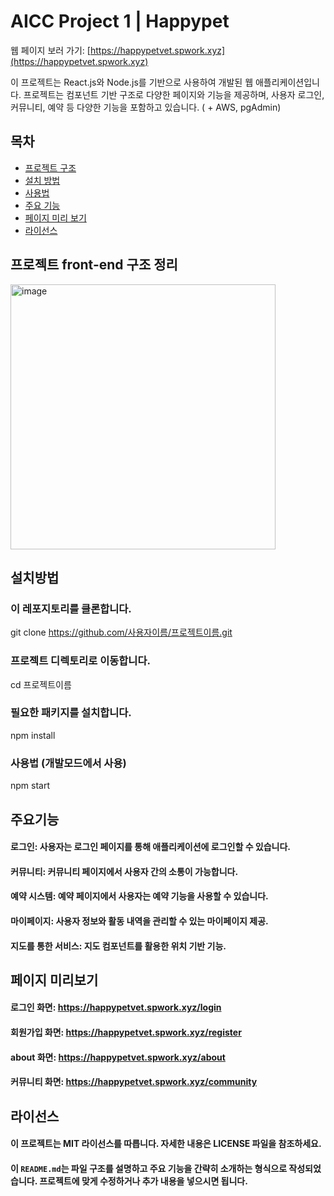 # AICC Project 1 | Happypet
웹 페이지 보러 가기: [https://happypetvet.spwork.xyz](https://happypetvet.spwork.xyz)

이 프로젝트는 React.js와 Node.js를 기반으로 사용하여 개발된 웹 애플리케이션입니다. 프로젝트는 컴포넌트 기반 구조로 다양한 페이지와 기능을 제공하며, 사용자 로그인, 커뮤니티, 예약 등 다양한 기능을 포함하고 있습니다. ( + AWS, pgAdmin)


## 목차
- [프로젝트 구조](#프로젝트-front-end-구조-정리)
- [설치 방법](#설치방법)
- [사용법](#사용법)
- [주요 기능](#주요기능)
- [페이지 미리 보기](#페이지-미리보기)
- [라이선스](#라이선스)



## 프로젝트 front-end 구조 정리
<img width="424" alt="image" src="https://github.com/user-attachments/assets/628df57f-a370-4c2f-b85b-165fdf86d320">

## 설치방법
### 이 레포지토리를 클론합니다.
git clone https://github.com/사용자이름/프로젝트이름.git

### 프로젝트 디렉토리로 이동합니다.
cd 프로젝트이름

### 필요한 패키지를 설치합니다.
npm install

### 사용법 (개발모드에서 사용)
npm start

## 주요기능

#### 로그인: 사용자는 로그인 페이지를 통해 애플리케이션에 로그인할 수 있습니다.
#### 커뮤니티: 커뮤니티 페이지에서 사용자 간의 소통이 가능합니다.
#### 예약 시스템: 예약 페이지에서 사용자는 예약 기능을 사용할 수 있습니다.
#### 마이페이지: 사용자 정보와 활동 내역을 관리할 수 있는 마이페이지 제공.
#### 지도를 통한 서비스: 지도 컴포넌트를 활용한 위치 기반 기능.

## 페이지 미리보기

#### 로그인 화면: https://happypetvet.spwork.xyz/login
#### 회원가입 화면: https://happypetvet.spwork.xyz/register
#### about 화면: https://happypetvet.spwork.xyz/about
#### 커뮤니티 화면: https://happypetvet.spwork.xyz/community



## 라이선스
#### 이 프로젝트는 MIT 라이선스를 따릅니다. 자세한 내용은 LICENSE 파일을 참조하세요.
#### 이 `README.md`는 파일 구조를 설명하고 주요 기능을 간략히 소개하는 형식으로 작성되었습니다. 프로젝트에 맞게 수정하거나 추가 내용을 넣으시면 됩니다.


